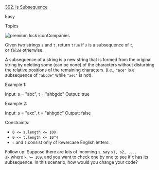 [392\. Is Subsequence](https://leetcode.com/problems/is-subsequence/)

Easy

Topics

![premium lock icon](https://leetcode.com/_next/static/images/lock-a6627e2c7fa0ce8bc117c109fb4e567d.svg)Companies

Given two strings `s` and `t`, return `true` if *`s`* is a subsequence of *`t`*, or *`false`* otherwise.

A subsequence of a string is a new string that is formed from the original string by deleting some (can be none) of the characters without disturbing the relative positions of the remaining characters. (i.e., `"ace"` is a subsequence of `"abcde"` while `"aec"` is not).

Example 1:

Input: s = "abc", t = "ahbgdc"
Output: true

Example 2:

Input: s = "axc", t = "ahbgdc"
Output: false

Constraints:

- `0 <= s.length <= 100`
- `0 <= t.length <= 10^4`
- `s` and `t` consist only of lowercase English letters.

Follow up: Suppose there are lots of incoming `s`, say `s1, s2, ..., sk` where `k >= 109`, and you want to check one by one to see if `t` has its subsequence. In this scenario, how would you change your code?
